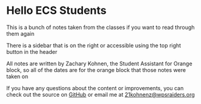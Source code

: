# Hello ECS Students

This is a bunch of notes taken from the classes if you want
to read through them again

There is a sidebar that is on the right or accessible using the top right button in
the header

All notes are written by Zachary Kohnen, the Student Assistant for Orange block, so all of the dates
are for the orange block that those notes were taken on

If you have any questions about the content or improvements, you can check out the source on
[GitHub]() or email me at [21kohnenz@wpsraiders.org](mailto:21kohnenz@wpsraiders.org)
